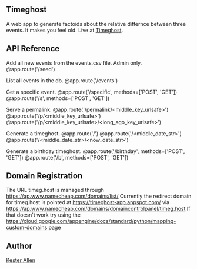 ## Timeghost

A web app to generate factoids about the relative differnce between three events.
It makes you feel old. Live at [Timeghost](http://timeg.host).

## API Reference


Add all new events from the events.csv file. Admin only.
@app.route('/seed')

List all events in the db.
@app.route('/events')

Get a specific event.
@app.route('/specific', methods=['POST', 'GET'])
@app.route('/s', methods=['POST', 'GET'])

Serve a permalink.
@app.route('/permalink/<middle_key_urlsafe>')
@app.route('/p/<middle_key_urlsafe>')
@app.route('/p/<middle_key_urlsafe>/<long_ago_key_urlsafe>')

Generate a timeghost.
@app.route('/')
@app.route('/<middle_date_str>')
@app.route('/<middle_date_str>/<now_date_str>')

Generate a birthday timeghost.
@app.route('/birthday', methods=['POST', 'GET'])
@app.route('/b', methods=['POST', 'GET'])

## Domain Registration

The URL timeg.host is managed through https://ap.www.namecheap.com/domains/list/ 
Currently the redirect domain for timeg.host is pointed at https://timeghost-app.appspot.com/ via https://ap.www.namecheap.com/domains/domaincontrolpanel/timeg.host
If that doesn't work try using the https://cloud.google.com/appengine/docs/standard/python/mapping-custom-domains page

## Author
[Kester Allen](http://twitter.com/@kesterallen)

